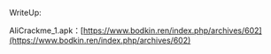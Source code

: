 WriteUp:

AliCrackme_1.apk：[https://www.bodkin.ren/index.php/archives/602](https://www.bodkin.ren/index.php/archives/602)